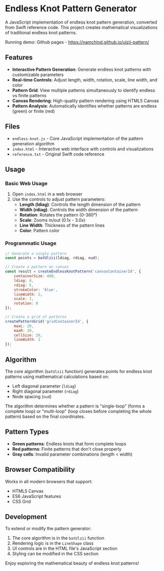 # Endless Knot Pattern Generator

A JavaScript implementation of endless knot pattern generation, converted from Swift reference code. This project creates mathematical visualizations of traditional endless knot patterns.

Running demo:
Github pages - https://namchind.github.io/ulzii-pattern/ 

## Features

- **Interactive Pattern Generation**: Generate endless knot patterns with customizable parameters
- **Real-time Controls**: Adjust length, width, rotation, scale, line width, and color
- **Pattern Grid**: View multiple patterns simultaneously to identify endless vs finite patterns
- **Canvas Rendering**: High-quality pattern rendering using HTML5 Canvas
- **Pattern Analysis**: Automatically identifies whether patterns are endless (green) or finite (red)

## Files

- `endless-knot.js` - Core JavaScript implementation of the pattern generation algorithm
- `index.html` - Interactive web interface with controls and visualizations
- `reference.txt` - Original Swift code reference

## Usage

### Basic Web Usage

1. Open `index.html` in a web browser
2. Use the controls to adjust pattern parameters:
   - **Length (ldiag)**: Controls the length dimension of the pattern
   - **Width (rdiag)**: Controls the width dimension of the pattern
   - **Rotation**: Rotates the pattern (0-360°)
   - **Scale**: Zooms in/out (0.1x - 3.0x)
   - **Line Width**: Thickness of the pattern lines
   - **Color**: Pattern color

### Programmatic Usage

```javascript
// Generate a single pattern
const points = batUlzii(ldiag, rdiag, nud);

// Create a pattern on canvas
const result = createEndlessKnotPattern('canvasContainerId', {
    containerSize: 400,
    ldiag: 8,
    rdiag: 5,
    strokeColor: 'blue',
    lineWidth: 2,
    scale: 1,
    rotation: 0
});

// Create a grid of patterns
createPatternGrid('gridContainerId', {
    maxL: 20,
    maxR: 20,
    cellSize: 20,
    lineWidth: 1
});
```

## Algorithm

The core algorithm (`batUlzii` function) generates points for endless knot patterns using mathematical calculations based on:
- Left diagonal parameter (`ldiag`)
- Right diagonal parameter (`rdiag`)
- Node spacing (`nud`)

The algorithm determines whether a pattern is "single-loop" (forms a complete loop) or "multi-loop" (loop closes before completing the whole pattern) based on the final coordinates.

## Pattern Types

- **Green patterns**: Endless knots that form complete loops
- **Red patterns**: Finite patterns that don't close properly
- **Gray cells**: Invalid parameter combinations (length < width)

## Browser Compatibility

Works in all modern browsers that support:
- HTML5 Canvas
- ES6 JavaScript features
- CSS Grid

## Development

To extend or modify the pattern generator:

1. The core algorithm is in the `batUlzii` function
2. Rendering logic is in the `LineShape` class
3. UI controls are in the HTML file's JavaScript section
4. Styling can be modified in the CSS section

Enjoy exploring the mathematical beauty of endless knot patterns!
